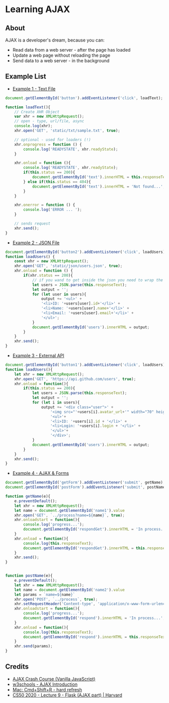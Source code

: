 # Learning AJAX

## About

AJAX is a developer's dream, because you can:

- Read data from a web server - after the page has loaded
- Update a web page without reloading the page
- Send data to a web server - in the background

## Example List

- [Example 1 - Text File](static/js/ajax1.js)

```js
document.getElementById('button').addEventListener('click', loadText);

function loadText(){
    // Create XHR Object
    var xhr = new XMLHttpRequest();
    // open - type, url/file, async
    console.log(xhr);
    xhr.open('GET', 'static/txt/sample.txt', true);

    // optional - used for loaders (!)
    xhr.onprogress = function () {
        console.log('READYSTATE', xhr.readyState);
    }

    xhr.onload = function (){
        console.log('READYSTATE', xhr.readyState);
        if(this.status == 200){
            document.getElementById('text').innerHTML = this.responseText;
        } else if(this.status == 404){
            document.getElementById('text').innerHTML = 'Not found...';
        }
    }

    xhr.onerror = function () {
        console.log('ERROR ... ');
    }

    // sends request
    xhr.send();
}
```


- [Example 2 - JSON File](static/js/ajax2.js)

```js
document.getElementById('button2').addEventListener('click', loadUsers);
function loadUsers() {
    const xhr = new XMLHttpRequest();
    xhr.open('GET', 'static/json/users.json', true);
    xhr.onload = function () {
        if(xhr.status == 200){
            // if you wand to get inside the json you need to wrap the whole thing with JSON.parse
            let users = JSON.parse(this.responseText);
            let output = '';
            for (let user in users){
                output += '<ul>' +
                '<li>ID: '+users[user].id+'</li>' +
                '<li>Name: '+users[user].name+'</li>' +
                '<li>Email: '+users[user].email+'</li>' +
                '</ul>';
            }
            document.getElementById('users').innerHTML = output;
        }
    }
    xhr.send();
}
```


- [Example 3 - External API](static/js/ajax3.js)

```js
document.getElementById('button1').addEventListener('click', loadUsers);
function loadUsers(){
    let xhr = new XMLHttpRequest();
    xhr.open('GET', 'https://api.github.com/users', true);
    xhr.onload = function(){
        if(this.status == 200){
            let users = JSON.parse(this.responseText);
            let output = '';
            for (let i in users){
                output += '<div class="user">' +
                    '<img src="'+users[i].avatar_url+'" width="70" height="70">' +
                    '<ul>'+
                    '<li>ID: '+users[i].id + '</li>' +
                    '<li>Login: '+users[i].login + '</li>' +
                    '</ul>'+
                    '</div>';
            }
            document.getElementById('users').innerHTML = output;
        }
    }
    xhr.send();
}
```


- [Example 4 - AJAX & Forms](static/js/ajax4.js)

```js
document.getElementById('getForm').addEventListener('submit', getName);
document.getElementById('postForm').addEventListener('submit', postName);

function getName(e){
    e.preventDefault();
    let xhr = new XMLHttpRequest();
    let name = document.getElementById('name1').value
    xhr.open('GET', `../process?name=${name}`, true);
    xhr.onloadstart = function(){
        console.log('progress...');
        document.getElementById('respondGet').innerHTML = 'In process...';
    }
    xhr.onload = function(){
        console.log(this.responseText);
        document.getElementById('respondGet').innerHTML = this.responseText;
    }
    xhr.send();
}


function postName(e){
    e.preventDefault();
    let xhr = new XMLHttpRequest();
    let name = document.getElementById('name2').value
    let params = `name=${name}`
    xhr.open('POST', `../process`, true);
    xhr.setRequestHeader('Content-type', 'application/x-www-form-urlencoded');
    xhr.onloadstart = function(){
        console.log('progress...');
        document.getElementById('respond').innerHTML = 'In process...';
    }
    xhr.onload = function(){
        console.log(this.responseText);
        document.getElementById('respond').innerHTML = this.responseText;
    }
    xhr.send(params);
}
```

## Credits

- [AJAX Crash Course (Vanilla JavaScript)](https://www.youtube.com/watch?v=82hnvUYY6QA&ab_channel=TraversyMedia)
- [w3schools - AJAX Introduction](https://www.w3schools.com/js/js_ajax_intro.asp)
- [Mac: Cmd+Shift+R - hard refresh](https://stackoverflow.com/questions/41144565/flask-does-not-see-change-in-js-file)
- [CS50 2020 - Lecture 9 - Flask (AJAX part) | Harvard](https://www.youtube.com/watch?v=x_c8pTW8ZUc&t=8747s&ab_channel=CS50)
















